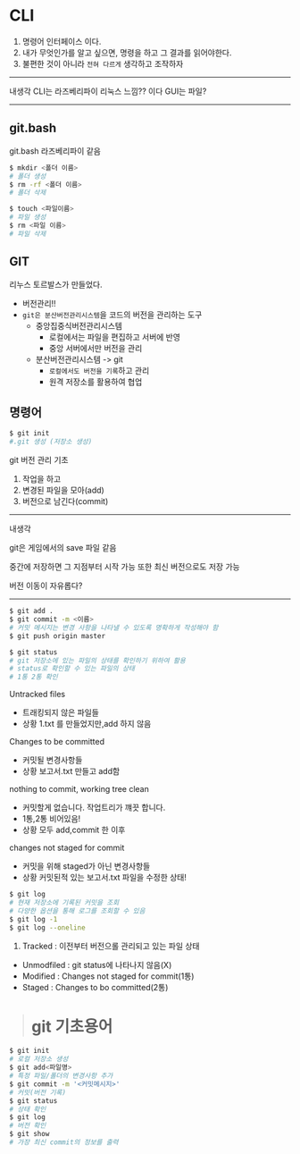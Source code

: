 # CLI
1. 명령어 인터페이스 이다.
2. 내가 무엇인가를 알고 싶으면, 명령을 하고 그 결과를 읽어야한다.
3. 불편한 것이 아니라 `전혀 다르게` 생각하고 조작하자
***
내생각
CLI는 라즈베리파이 리눅스 느낌?? 이다
GUI는 파일?
***

## git.bash
git.bash 라즈베리파이 같음

```bash
$ mkdir <폴더 이름>
# 폴더 생성
$ rm -rf <폴더 이름>
# 폴더 삭제
```
```bash    
$ touch <파일이름>
# 파일 생성
$ rm <파일 이름>
# 파일 삭제
```
## GIT

리누스 토르발스가 만들었다.
- 버전관리!!
- `git은 분산버전관리시스템`을 코드의 버전을 관리하는 도구
  - 중앙집중식버전관리시스템
    - 로컬에서는 파일을 편집하고 서버에 반영
    - 중앙 서버에서만 버전을 관리
  - 분산버전관리시스템 -> git
    - `로컬에서도 버전을 기록`하고 관리
    - 원격 저장소를 활용하여 협업

## 명령어
```bash
$ git init
#.git 생성 (저장소 생성)
```
git 버전 관리 기초
1. 작업을 하고
2. 변경된 파일을 모아(add)
3. 버전으로 남긴다(commit)

***
내생각

git은 게임에서의 save 파일 같음

중간에 저장하면 그 지점부터 시작 가능 또한 최신 버전으로도 저장 가능

버전 이동이 자유롭다?
***
```bash
$ git add .
$ git commit -m <이름>
# 커밋 메시지는 변경 사항을 나타낼 수 있도록 명확하게 작성해야 함
$ git push origin master
```
```bash
$ git status
# git 저장소에 있는 파일의 상태를 확인하기 위하여 활용
# status로 확인할 수 있는 파일의 상태
# 1통 2통 확인
```
Untracked files
- 트래킹되지 않은 파일들
- 상황 1.txt 를 만들었지만,add 하지 않음

Changes to be committed
- 커밋될 변경사항들
- 상황 보고서.txt 만들고 add함

nothing to commit, working tree clean

- 커밋할게 없습니다. 작업트리가 꺠끗 합니다.
- 1통,2통 비어있음!
- 상황 모두 add,commit 한 이후

changes not staged for commit
- 커밋을 위해 staged가 아닌 변경사항들
- 상황 커밋된적 있는 보고서.txt 파일을 수정한 상태!

```bash
$ git log
# 현재 저장소에 기록된 커밋을 조회
# 다양한 옵션을 통해 로그를 조회할 수 있음
$ git log -1
$ git log --oneline
```

1. Tracked : 이전부터 버전으롤 관리되고 있는 파일 상태
 - Unmodfiled : git status에 나타나지 않음(X)
 - Modified : Changes not staged for commit(1통)
 - Staged : Changes to bo committed(2통)

 ># git 기초용어
```bash
$ git init
# 로컬 저장소 생성
$ git add<파일명>
# 특정 파일/폴더의 변경사항 추가
$ git commit -m '<커밋메시지>'
# 커밋(버전 기록)
$ git status
# 상태 확인
$ git log
# 버전 확인
$ git show
# 가장 최신 commit의 정보를 출력
  ```